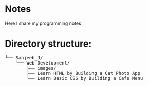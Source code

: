 # Notes
Here I share my programming notes

# Directory structure:

<pre>
└── Sanjeeb_J/
    └── Web Development/
        ├── images/
        ├── Learn HTML by Building a Cat Photo App
        └── Learn Basic CSS by Building a Cafe Menu
</pre>